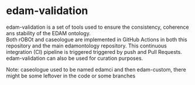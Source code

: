 # edam-validation

edam-validation is a set of tools used to ensure the consistency, coherence ans stability of the EDAM ontology. \
Both rOBOt and caseologue are implemented in GitHub Actions in both this repository and the main edamontology repository. This continuous integration (CI) pipeline is triggered triggered by push and Pull Requests.\
edam-validation can also be used for curation purposes.


Note: caseologue used to be named edamci and then edam-custom, there might be some leftover in the code or some branches